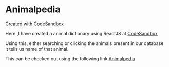 # Animalpedia
Created with CodeSandbox


Here ,I have created a animal dictionary using ReactJS at [CodeSandbox](https://codesandbox.io/)

Using this, either searching or clicking the animals present in our database it tells us name of that animal.

This can be checked out using the following link [Animalpedia](https://cy55b.csb.app/)
